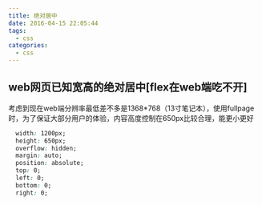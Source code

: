 ```yaml
---
title: 绝对居中
date: 2016-04-15 22:05:44
tags:
  - css
categories:
  - css
---
```

## web网页已知宽高的绝对居中[flex在web端吃不开]
考虑到现在web端分辨率最低差不多是1368*768（13寸笔记本），使用fullpage时，为了保证大部分用户的体验，内容高度控制在650px比较合理，能更小更好

```css
  width: 1200px;
  height: 650px;
  overflow: hidden;
  margin: auto;
  position: absolute;
  top: 0;
  left: 0;
  bottom: 0;
  right: 0;
```